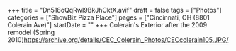 +++
title = "Dn518oQqRwI9BkJhCktX.avif"
draft = false
tags = ["Photos"]
categories = ["ShowBiz Pizza Place"]
pages = ["Cincinnati, OH (8801 Colerain Ave)"]
startDate = ""
+++
Colerain's Exterior after the 2009 remodel (Spring 2010)https://archive.org/details/CEC_Colerain_Photos/CECcolerain105.JPG/
